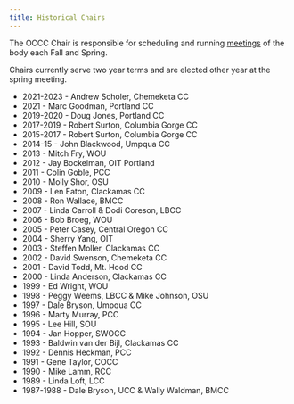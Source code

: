 ```yaml
---
title: Historical Chairs
---
```


The OCCC Chair is responsible for scheduling and running [meetings](meetings/index.md) of the body each Fall and Spring.

Chairs currently serve two year terms and are elected other year at the spring meeting. 

* 2021-2023 - Andrew Scholer, Chemeketa CC
* 2021 - Marc Goodman, Portland CC
* 2019-2020 - Doug Jones, Portland CC
* 2017-2019 - Robert Surton, Columbia Gorge CC
* 2015-2017 - Robert Surton, Columbia Gorge CC
* 2014-15 - John Blackwood, Umpqua CC
* 2013 - Mitch Fry, WOU
* 2012 - Jay Bockelman, OIT Portland
* 2011 - Colin Goble, PCC
* 2010 - Molly Shor, OSU
* 2009 - Len Eaton, Clackamas CC
* 2008 - Ron Wallace, BMCC
* 2007 - Linda Carroll & Dodi Coreson, LBCC
* 2006 - Bob Broeg, WOU
* 2005 - Peter Casey, Central Oregon CC
* 2004 - Sherry Yang, OIT
* 2003 - Steffen Moller, Clackamas CC
* 2002 - David Swenson, Chemeketa CC
* 2001 - David Todd, Mt. Hood CC
* 2000 - Linda Anderson, Clackamas CC
* 1999 - Ed Wright, WOU
* 1998 - Peggy Weems, LBCC & Mike Johnson, OSU
* 1997 - Dale Bryson, Umpqua CC
* 1996 - Marty Murray, PCC
* 1995 - Lee Hill, SOU
* 1994 - Jan Hopper, SWOCC
* 1993 - Baldwin van der Bijl, Clackamas CC
* 1992 - Dennis Heckman, PCC
* 1991 - Gene Taylor, COCC
* 1990 - Mike Lamm, RCC
* 1989 - Linda Loft, LCC
* 1987-1988 - Dale Bryson, UCC & Wally Waldman, BMCC
